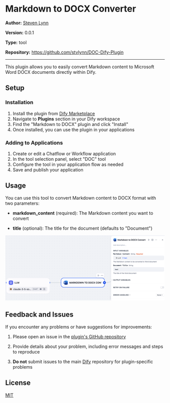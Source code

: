 # Markdown to DOCX Converter

**Author:** [Steven Lynn](https://github.com/stvlynn)

**Version:** 0.0.1

**Type:** tool

**Repository:** https://github.com/stvlynn/DOC-Dify-Plugin

---

This plugin allows you to easily convert Markdown content to Microsoft Word DOCX documents directly within Dify.

## Setup

### Installation

1. Install the plugin from [Dify Marketplace](https://marketplace.dify.ai/plugins/stvlynn/doc)
2. Navigate to **Plugins** section in your Dify workspace
3. Find the "Markdown to DOCX" plugin and click "Install"
4. Once installed, you can use the plugin in your applications

### Adding to Applications

1. Create or edit a Chatflow or Workflow application
2. In the tool selection panel, select "DOC" tool
3. Configure the tool in your application flow as needed
4. Save and publish your application



## Usage

You can use this tool to convert Markdown content to DOCX format with two parameters:

- **markdown_content** (required): The Markdown content you want to convert

- **title** (optional): The title for the document (defaults to "Document")

![Tool Configuration](./_assets/doc-configure.png)

## Feedback and Issues

If you encounter any problems or have suggestions for improvements:

1. Please open an issue in the [plugin's GitHub repository](https://github.com/stvlynn/DOC-Dify-Plugin/issues)

2. Provide details about your problem, including error messages and steps to reproduce

3. **Do not** submit issues to the main [Dify](https://github.com/langgenius/dify) repository for plugin-specific problems

## License

[MIT](./LICENSE)




